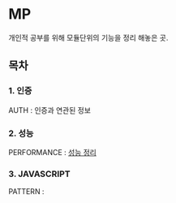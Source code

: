 # MP
개인적 공부를 위해 모듈단위의 기능을 정리 해놓은 곳.


## 목차

### 1. 인증
AUTH : 인증과 연관된 정보

### 2. 성능
PERFORMANCE : [성능 정리](https://github.com/agatespider/MP/tree/master/PERFORMANCE)

### 3. JAVASCRIPT
PATTERN :  